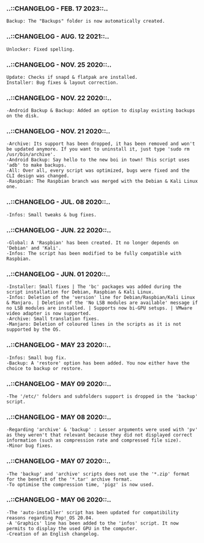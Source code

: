 ### ..::CHANGELOG - FEB. 17 2023::..
```
Backup: The "Backups" folder is now automatically created.
```
### ..::CHANGELOG - AUG. 12 2021::..
```
Unlocker: Fixed spelling.
```
### ..::CHANGELOG - NOV. 25 2020::..
```
Update: Checks if snapd & flatpak are installed.
Installer: Bug fixes & layout correction.
```
### ..::CHANGELOG - NOV. 22 2020::..
```
-Android Backup & Backup: Added an option to display existing backups on the disk.
```
### ..::CHANGELOG - NOV. 21 2020::..
```
-Archive: Its support has been dropped, it has been removed and won't be updated anymore. If you want to uninstall it, just type 'sudo rm /usr/bin/archive'.
-Android Backup: Say hello to the new boi in town! This script uses 'adb' to make backups.
-All: Over all, every script was optimized, bugs were fixed and the CLI design was changed.
-Raspbian: The Raspbian branch was merged with the Debian & Kali Linux one.
```
### ..::CHANGELOG - JUL. 08 2020::..
```
-Infos: Small tweaks & bug fixes.
```
### ..::CHANGELOG - JUN. 22 2020::..
```
-Global: A 'Raspbian' has been created. It no longer depends on 'Debian' and 'Kali'.
-Infos: The script has been modified to be fully compatible with Raspbian.
```
### ..::CHANGELOG - JUN. 01 2020::..
```
-Installer: Small fixes | The 'bc' packages was added during the script installation for Debian, Raspbian & Kali Linux.
-Infos: Deletion of the 'version' line for Debian/Raspbian/Kali Linux & Manjaro. | Deletion of the 'No LSB modules are available' message if no LSB modules are installed. | Supports now bi-GPU setups. | VMware video adapter is now supported.
-Archive: Small translation fixes.
-Manjaro: Deletion of coloured lines in the scripts as it is not supported by the OS.
```
### ..::CHANGELOG - MAY  23 2020::..
```
-Infos: Small bug fix.
-Backup: A 'restore' option has been added. You now either have the choice to backup or restore.
```
### ..::CHANGELOG - MAY  09 2020::..
```
-The '/etc/' folders and subfolders support is dropped in the 'backup' script.
```
### ..::CHANGELOG - MAY  08 2020::..  
```
-Regarding 'archive' & 'backup' : Lesser arguments were used with 'pv' as they weren't that relevant because they did not displayed correct information (such as compression rate and compressed file size).
-Minor bug fixes.
```
### ..::CHANGELOG - MAY  07 2020::..
```
-The 'backup' and 'archive' scripts does not use the '*.zip' format for the benefit of the '*.tar' archive format.
-To optimise the compression time, 'pigz' is now used.
```
### ..::CHANGELOG - MAY  06 2020::..
```
-The 'auto-installer' script has been updated for compatibility reasons regarding Pop!_OS 20.04.
-A 'Graphics' line has been added to the 'infos' script. It now permits to display the used GPU in the computer.
-Creation of an English changelog.
```

